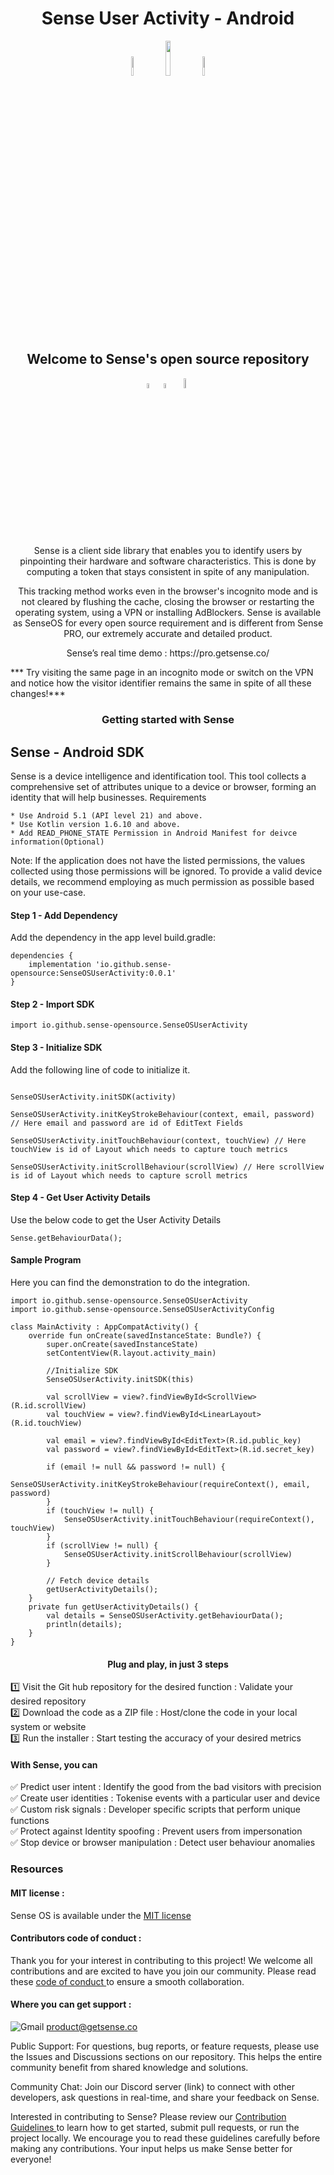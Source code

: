 <h1 style="text-align:center;">Sense User Activity - Android</h1>

<p style="text-align:center;width:100%;">
<img width="9%" src="https://custom-icon-badges.demolab.com/github/license/denvercoder1/custom-icon-badges?logo=law"> <img width="12%" src="https://custom-icon-badges.demolab.com/github/last-commit/DenverCoder1/custom-icon-badges?logo=history&logoColor=white"> <img width="9%" src="https://custom-icon-badges.demolab.com/github/actions/workflow/status/DenverCoder1/custom-icon-badges/ci.yml?branch=main&logo=check-circle-fill&logoColor=white"> 
</p>

<h2 style="text-align:center;">Welcome to Sense's open source repository</h2>

<p style="text-align:center;width:100%;">  
<img width="4.5%" src="https://custom-icon-badges.demolab.com/badge/Fork-orange.svg?logo=fork"> <img width="4.5%" src="https://custom-icon-badges.demolab.com/badge/Star-yellow.svg?logo=star"> <img width="6.5%" src="https://custom-icon-badges.demolab.com/badge/Commit-green.svg?logo=git-commit&logoColor=fff"> 
</p>

<p style="text-align:center;"> 
  

<p style="text-align:center;"> Sense is a client side library that enables you to identify users by pinpointing their hardware and software characteristics. This is done by computing a token that stays consistent in spite of any manipulation.</p>                           
<p style="text-align:center;"> This tracking method works even in the browser's incognito mode and is not cleared by flushing the cache, closing the browser or restarting the operating system, using a VPN or installing AdBlockers. Sense is available as SenseOS for every open source requirement and is different from Sense PRO, our extremely accurate and detailed product.</p>


<p style="text-align:center;"> Sense’s real time demo : https://pro.getsense.co/

*** Try visiting the same page in an incognito mode or switch on the VPN and 
notice how the visitor identifier remains the same in spite of all these changes!*** 

<h3 style="text-align:center;">Getting started with Sense </h3>


## Sense - Android SDK

Sense is a device intelligence and identification tool. This tool collects a comprehensive set of attributes unique to a device or browser, forming an identity that will help businesses.
Requirements

```
* Use Android 5.1 (API level 21) and above.
* Use Kotlin version 1.6.10 and above.
* Add READ_PHONE_STATE Permission in Android Manifest for deivce information(Optional)
```

Note: If the application does not have the listed permissions, the values collected using those permissions will be ignored. To provide a valid device details, we recommend employing as much permission as possible based on your use-case.

#### Step 1 - Add Dependency

Add the dependency in the app level build.gradle:

```
dependencies {
    implementation 'io.github.sense-opensource:SenseOSUserActivity:0.0.1'
}
```

#### Step 2 - Import SDK

```
import io.github.sense-opensource.SenseOSUserActivity

```

#### Step 3 - Initialize SDK

Add the following line of code to initialize it.

```

SenseOSUserActivity.initSDK(activity)

SenseOSUserActivity.initKeyStrokeBehaviour(context, email, password) // Here email and password are id of EditText Fields

SenseOSUserActivity.initTouchBehaviour(context, touchView) // Here touchView is id of Layout which needs to capture touch metrics

SenseOSUserActivity.initScrollBehaviour(scrollView) // Here scrollView is id of Layout which needs to capture scroll metrics

```

#### Step 4 - Get User Activity Details

Use the below code to get the User Activity Details

```
Sense.getBehaviourData();
```

#### Sample Program

Here you can find the demonstration to do the integration.

```
import io.github.sense-opensource.SenseOSUserActivity
import io.github.sense-opensource.SenseOSUserActivityConfig

class MainActivity : AppCompatActivity() {
    override fun onCreate(savedInstanceState: Bundle?) {
        super.onCreate(savedInstanceState)
        setContentView(R.layout.activity_main)

        //Initialize SDK
        SenseOSUserActivity.initSDK(this)

        val scrollView = view?.findViewById<ScrollView>(R.id.scrollView)
        val touchView = view?.findViewById<LinearLayout>(R.id.touchView)

        val email = view?.findViewById<EditText>(R.id.public_key)
        val password = view?.findViewById<EditText>(R.id.secret_key)

        if (email != null && password != null) {
            SenseOSUserActivity.initKeyStrokeBehaviour(requireContext(), email, password)
        }
        if (touchView != null) {
            SenseOSUserActivity.initTouchBehaviour(requireContext(), touchView)
        }
        if (scrollView != null) {
            SenseOSUserActivity.initScrollBehaviour(scrollView)
        }

        // Fetch device details
        getUserActivityDetails();
    }
    private fun getUserActivityDetails() {
        val details = SenseOSUserActivity.getBehaviourData();
        println(details);
    }
}
```

<h4 style="text-align:center;">Plug and play, in just 3 steps</h3>  

1️⃣ Visit the Git hub repository for the desired function : Validate your desired repository  
2️⃣ Download the code as a ZIP file : Host/clone the code in your local system or website  
3️⃣ Run the installer : Start testing the accuracy of your desired metrics 

#### With Sense, you can  

✅ Predict user intent : Identify the good from the bad visitors with precision  
✅ Create user identities : Tokenise events with a particular user and device  
✅ Custom risk signals : Developer specific scripts that perform unique functions  
✅ Protect against Identity spoofing : Prevent users from impersonation  
✅ Stop device or browser manipulation : Detect user behaviour anomalies 

### Resources 

#### MIT license : 

Sense OS is available under the <a href="https://github.com/sense-opensource/sense-device-identity-android/blob/main/LICENSE"> MIT license </a>

#### Contributors code of conduct : 

Thank you for your interest in contributing to this project! We welcome all contributions and are excited to have you join our community. Please read these <a href="https://github.com/sense-opensource/sense-device-identity-android/blob/main/code_of_conduct.md"> code of conduct </a> to ensure a smooth collaboration.

#### Where you can get support :     
![Gmail](https://img.shields.io/badge/Gmail-D14836?logo=gmail&logoColor=white)       product@getsense.co 

Public Support:
For questions, bug reports, or feature requests, please use the Issues and Discussions sections on our repository. This helps the entire community benefit from shared knowledge and solutions.

Community Chat:
Join our Discord server (link) to connect with other developers, ask questions in real-time, and share your feedback on Sense.

Interested in contributing to Sense?
Please review our <a href="https://github.com/sense-opensource/sense-device-identity-android/blob/main/CONTRIBUTING.md"> Contribution Guidelines </a> to learn how to get started, submit pull requests, or run the project locally. We encourage you to read these guidelines carefully before making any contributions. Your input helps us make Sense better for everyone!